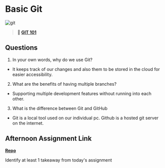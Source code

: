 # Basic Git

![git](https://git-scm.com/images/branching-illustration@2x.png)

> **📖 [GIT 101](https://codeworksacademy.com/fs-student-guide/resources/wk1/01-GIT)**

## Questions

1. In your own words, why do we use Git?

- It keeps track of our changes and also them to be stored in the cloud for easier accessibility.

2. What are the benefits of having multiple branches?

-  Supporting multiple development features without running into each other.

3. What is the difference between Git and GitHub

- Git is a local tool used on our individual pc. Github is a hosted git server on the internet.

## Afternoon Assignment Link

**[Repo](https://github.com/PKILB/day-1>)**

Identify at least 1 takeaway from today's assignment


